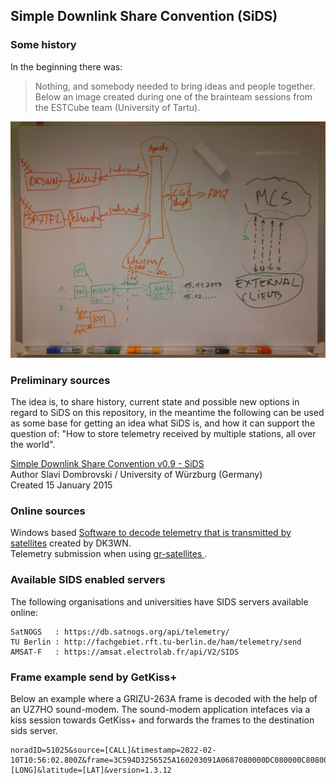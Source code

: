 
## Simple Downlink Share Convention (SiDS)

### Some history

In the beginning there was:

> Nothing, and somebody needed to bring ideas and people together. Below an image created during one of the brainteam sessions from the ESTCube team (University of Tartu).

![In the beginning](images/Brainstorm-session.jpg)

### Preliminary sources

The idea is, to share history, current state and possible new options in regard to SiDS on this repository, in the meantime the following can be used as some base for getting an idea what SiDS is, and how it can support the question of: "How to store telemetry received by multiple stations, all over the world".

[Simple Downlink Share Convention v0.9 - SiDS](docs/Dombrovski-SIDS-Simple-Downlink-Share-Convention.pdf)\
Author Slavi Dombrovski / University of Würzburg (Germany)\
Created 15 January 2015

### Online sources

Windows based [Software to decode telemetry that is transmitted by satellites](https://www.pe0sat.vgnet.nl/decoding/tlm-decoding-software/dk3wn/) created by DK3WN.\
Telemetry submission when using [gr-satellites ](https://gr-satellites.readthedocs.io/en/latest/command_line.html?highlight=sids#telemetry-submission).

### Available SIDS enabled servers

The following organisations and universities have SIDS servers available online:

```
SatNOGS   : https://db.satnogs.org/api/telemetry/
TU Berlin : http://fachgebiet.rft.tu-berlin.de/ham/telemetry/send
AMSAT-F   : https://amsat.electrolab.fr/api/V2/SIDS
```
### Frame example send by GetKiss+

Below an example where a GRIZU-263A frame is decoded with the help of an UZ7HO sound-modem.
The sound-modem application intefaces via a kiss session towards GetKiss+ and forwards the frames to the destination sids server.

```
noradID=51025&source=[CALL]&timestamp=2022-02-10T10:56:02.800Z&frame=3C594D3256525A160203091A0687080000DC080000C8080000EE0A0000F00A0000E80A0000F10A00008C03ABFD38FFE0FC0000FFFF7DFF000001000000&locator=longLat&longitude=[LONG]&latitude=[LAT]&version=1.3.12
```
